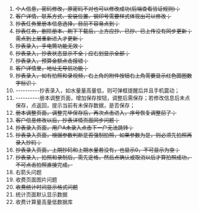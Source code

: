 1. ~~个人信息，密码修改，原密码不对也可以修改成功(后端查看验证规则)；~~
2. ~~客户详情，联系方式、安装位置、钢印号需要样式体现出可以修改；~~
3. ~~抄表任务里册本信息选择，目前不容易点到；~~
4. ~~抄表任务，删除册本、刷下下载后，上方应抄、已抄、已上传没有同步更新；需点到上层重新进入才更新；~~
5. ~~抄表录入，手电筒功能无效；~~
6. ~~抄表录入，抄表状态显示不全；应右划显示全部；~~
7. ~~抄表录入，预算金额点击报错；~~
8. ~~客户详情里，地址无导航功能；~~
9. ~~抄表录入，如有拍照和录视频，右上角的附件按钮右上角需要显示红色圆圈数字标识；~~
10. ----------抄表录入，如水量量高量低，则可弹框提醒后并且手机震动；
11. ----------册本调整页面，增加保存按钮，调整后需保存；若修改信息后未点保存，点返回，提示当前有未保存数据，是否保存；
12. ~~册本调整页面，调整完毕保存后，再次点击进入，序号恢复调整前了；~~
13. ~~客户信息修改以后，抄表详情页面同步问题；~~
14. ~~抄表录入页面，用户A未录入点击下一户无法跳转；~~
15. ~~抄表录入页面，根据参数判断是否强制拍照，如果参数为是，则必须先拍照再录入抄码；~~
16. ~~抄表录入页面，上期抄码和上期水量若没有，也显示0，不可显示为空；~~
17. ~~抄表录入，拍照和录制后，需先定格，然后点确认或取消以后才算拍照成功，不可点击拍照直接完成。~~
18. 右箭头问题
19. 收费页面图片问题
20. ~~收费统计时间显示格式问题~~
21. 统计页面默认显示数据
22. 收费计算量高量低数据库